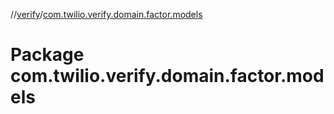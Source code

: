 //[verify](index.md)/[com.twilio.verify.domain.factor.models](com.twilio.verify.domain.factor.models.md)



# Package com.twilio.verify.domain.factor.models  

